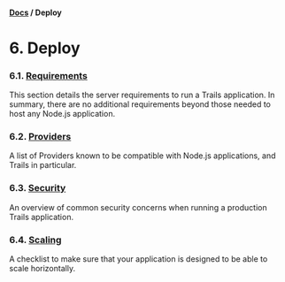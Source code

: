 #### [Docs](../) / Deploy

# 6. Deploy

### 6.1. [Requirements](requirements.md)

This section details the server requirements to run a Trails application. In summary, there are no additional requirements beyond those needed to host any Node.js application.

### 6.2. [Providers](providers.md)

A list of Providers known to be compatible with Node.js applications, and Trails in particular.

### 6.3. [Security](security.md)

An overview of common security concerns when running a production Trails application.

### 6.4. [Scaling](scaling.md)

A checklist to make sure that your application is designed to be able to scale horizontally.
